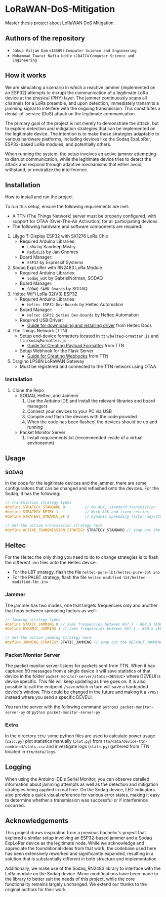 # LoRaWAN-DoS-Mitigation

Master thesis project about LoRaWAN DoS Mitigation.

## Authors of the repository

- `Jákup Viljam Dam` `s185095` `Computer Science and Engineering`
- `Mohammad Tawrat Nafiu Uddin` `s184174` `Computer Science and Engineering`

## How it works

We are simulating a scenario in which a reactive jammer (implemented on an ESP32) attempts to disrupt the communication of a legitimate LoRa device at the physical (PHY) layer. The jammer continuously scans all channels for a LoRa preamble, and upon detection, immediately transmits a jamming signal to interfere with the ongoing transmission. This constitutes a denial-of-service (DoS) attack on the legitimate communication.

The primary goal of the project is not merely to demonstrate the attack, but to explore detection and mitigation strategies that can be implemented on the legitimate device. The intention is to make these strategies adaptable to various hardware platforms, including devices like the Sodaq ExpLoRer, ESP32-based LoRa modules, and potentially others.

When running the system, the setup involves an active jammer attempting to disrupt communication, while the legitimate device tries to detect the attack and respond through adaptive mechanisms that either avoid, withstand, or neutralize the interference.

## Installation

How to install and run the project

To run this setup, ensure the following requirements are met:

- A TTN (The Things Network) server must be properly configured, with support for OTAA (Over-The-Air Activation) for all participating devices.
- The following hardware and software components are required:

1. Lilygo T-Display ESP32 with SX1276 LoRa Chip
   - Required Arduino Libraries:
     - `LoRa` by Sandeep Mistry
     - `RadioLib` by Jan Gnomes
   - Board Manager:
     - `ESP32` by Espressif Systems
2. Sodaq ExpLoRer with RN2483 LoRa Module
   - Required Arduino Libraries:
     - `Sodaq_wdt` by GabrielNotman, SODAQ
   - Board Manager:
     - `SODAQ SAMD Boards` by SODAQ
3. Heltec WiFi LoRa 32(V3) ESP32 
    - Required Arduino Libraries:
      - `Heltec ESP32 Dev-Boards` by Heltec Automation
    - Board Manager:
      - `Heltec ESP32 Series Dev-Boards` by Heltec Automation
    - Required USB Driver:
      - [Guide for downloading and installing driver](https://docs.heltec.org/general/establish_serial_connection.html) from Heltec Docs
4. The Things Network (TTN)
   - Setup end-device formatters located in `ttn/heltecFormatter.js` and `ttn/sodaqFormatter.js`
      - [Guide for Creating Payload Formatter](https://www.thethingsindustries.com/docs/integrations/payload-formatters/create/) from TTN
   - Setup Webhook for the Flask Server
     - [Guide for Creating Webhooks](https://www.thethingsindustries.com/docs/integrations/webhooks/creating-webhooks/) from TTN
5. Dragino LPS8N LoRaWAN Gateway
   - Must be registered and connected to the TTN network using OTAA.

### Installation

1. Clone the Repo
   - SODAQ, Heltec, and Jammer
     1. Use the Arduino IDE and install the relevant libraries and board managers
     2. Connect your devices to your PC via USB
     3. Compile and flash the devices with the code provided
     4. When the code has been flashed, the devices should be up and running
   - Packet Monitor Server
     1. Install requirements.txt (recommended inside of a virtual environemnt)

## Usage

### SODAQ 
In the code for the legitimate devices and the jammer, there are some configuraitons that can be changed and reflashed onto the devices. For the Sodaq, it has the following:

```cpp
// Transmission strategy types
#define STRATEGY_STANDARD 0         // No ACK, standard transmission
#define STRATEGY_RETRY 1            // With ACK and fixed retries
#define STRATEGY_DYNAMIC_SF 2       // Dynamic spreading factor adjustment

// Set the active transmission strategy here
#define ACTIVE_TRANSMISSION_STRATEGY STRATEGY_STANDARD // swap out the STRATEGY_STANDARD
```

## Heltec
For the Heltec the only thing you need to do to change strategies is to flash the different .ino files onto the Heltec device. 

- For the LBT strategy, flash the file `heltec-pure-lbt/heltec-pure-lbt.ino`
- For the PALBT strategy, flash the file `heltec-modified-lbt/heltec-modified-lbt.ino`

### Jammer
The jammer has two modes, one that targets frequencies only and another that hops between spreading factors as well:

```cpp
// Jamming strategy types
#define STATIC_JAMMING 0 // Jams frequencies between 867.1 - 868.5 (EU863-870)
#define DYNAMIC_JAMMING 1 // Jams frequencies between 867.1 - 868.5 (EU863-870) and spreading factors 9 - 12

// Set the active jamming strategy here
#define JAMMING_STRATEGY STATIC_JAMMING // swap out the DEFAULT_JAMMING
```

### Packet Monitor Server
The packet monitor server listens for packets sent from TTN. When it has captured 50 messages from a single device it will save statistics of that device in the folder `packet-monitor-server/stats/<DEVEUI>` where DEVEUI is device specific. This file will keep updating as time goes on. It is also possible to call the endpoint `/save` which in turn will save a hardcoded device's window. This could be changed in the future and making it a `/POST` instead where you send a specific DEVEUI.

You run the server with the following command `python3 packet-monitor-server-py` or `python packet-monitor-server-py`

### Extra
In the directory `ttn/` some python files are used to calculate power usage (`calc.py`) plot statistics manually (`plot.py`) from `ttn/data/device-ttn-combined/stats.csv` and investigate logs (`stats.py`) gathered from TTN located in `ttn/data/logs`.

## Logging

When using the Arduino IDE's Serial Monitor, you can observe detailed information about jamming attempts as well as the detection and mitigation strategies being applied in real time. On the Sodaq device, LED indicators also provide a quick visual reference for various error states, making it easy to determine whether a transmission was successful or if interference occurred.

## Acknowledgements

This project draws inspiration from a previous bachelor's project that explored a similar setup involving an ESP32-based jammer and a Sodaq ExpLoRer device as the legitimate node. While we acknowledge and appreciate the foundational ideas from that work, the codebase used here has been extensively reworked and significantly expanded, resulting in a solution that is substantially different in both structure and implementation.

Additionally, we make use of the Sodaq_RN2483 library to interface with the LoRa module on the Sodaq device. Minor modifications have been made to the library to better suit the needs of this project, while the core functionality remains largely unchanged. We extend our thanks to the original authors for their work.

